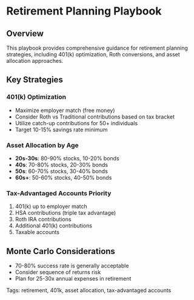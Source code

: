 # Retirement Planning Playbook

## Overview
This playbook provides comprehensive guidance for retirement planning strategies, including 401(k) optimization, Roth conversions, and asset allocation approaches.

## Key Strategies

### 401(k) Optimization
- Maximize employer match (free money)
- Consider Roth vs Traditional contributions based on tax bracket
- Utilize catch-up contributions for 50+ individuals
- Target 10-15% savings rate minimum

### Asset Allocation by Age
- **20s-30s**: 80-90% stocks, 10-20% bonds
- **40s**: 70-80% stocks, 20-30% bonds  
- **50s**: 60-70% stocks, 30-40% bonds
- **60s+**: 50-60% stocks, 40-50% bonds

### Tax-Advantaged Accounts Priority
1. 401(k) up to employer match
2. HSA contributions (triple tax advantage)
3. Roth IRA contributions
4. Additional 401(k) contributions
5. Taxable accounts

## Monte Carlo Considerations
- 70-80% success rate is generally acceptable
- Consider sequence of returns risk
- Plan for 25-30x annual expenses in retirement

Tags: retirement, 401k, asset allocation, tax-advantaged accounts